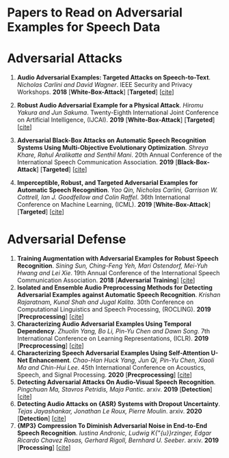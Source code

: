 # Papers to Read on Adversarial Examples for Speech Data




# Adversarial Attacks
1. <strong>Audio Adversarial Examples: Targeted Attacks on Speech-to-Text</strong>.<em> Nicholas Carlini and David Wagner</em>. IEEE Security and Privacy Workshops. 
<strong>2018</strong> [<strong>White-Box-Attack</strong>] [<strong>Targeted</strong>] [[cite](https://dblp.uni-trier.de/rec/bibtex/conf/sp/Carlini018)] 

2. <strong>Robust Audio Adversarial Example for a Physical Attack</strong>.<em> Hiromu Yakura and Jun Sakuma</em>. Twenty-Eighth International Joint Conference on
               Artificial Intelligence, (IJCAI). <strong>2019</strong> [<strong>White-Box-Attack</strong>] [<strong>Targeted</strong>]
               [[cite](https://dblp.uni-trier.de/rec/bibtex/conf/ijcai/YakuraS19)]
               
3. <strong>Adversarial Black-Box Attacks on Automatic Speech Recognition Systems Using Multi-Objective Evolutionary Optimization</strong>.<em> Shreya Khare,
               Rahul Aralikatte and Senthil Mani</em>. 20th Annual Conference of the International Speech Communication Association. <strong>2019</strong>
               [<strong>Black-Box-Attack</strong>] [<strong>Targeted</strong>] [[cite](https://dblp.uni-trier.de/rec/bibtex/conf/interspeech/KhareAM19)]
               
4. <strong>Imperceptible, Robust, and Targeted Adversarial Examples for Automatic Speech Recognition</strong>.<em> Yao Qin,
               Nicholas Carlini, Garrison W. Cottrell, Ian J. Goodfellow and Colin Raffel</em>. 36th International Conference on Machine Learning, (ICML). <strong>2019</strong>
               [<strong>White-Box-Attack</strong>] [<strong>Targeted</strong>] [[cite](https://dblp.uni-trier.de/rec/bibtex/conf/icml/QinCCGR19)]


# Adversarial Defense 

1. <strong>Training Augmentation with Adversarial Examples for Robust Speech Recognition</strong>.<em> Sining Sun, Ching-Feng Yeh, Mari Ostendorf, 
               Mei-Yuh Hwang and Lei Xie</em>. 19th Annual Conference of the International Speech Communication Association. <strong>2018</strong> 
               [<strong>Adversarial Training</strong>] <strong></strong> [[cite](https://dblp.uni-trier.de/rec/bibtex/conf/interspeech/SunYOHX18)] 
2. <strong>Isolated and Ensemble Audio Preprocessing Methods for Detecting Adversarial Examples against Automatic Speech Recognition</strong>.
               <em> Krishan Rajaratnam, Kunal Shah and Jugal Kalita</em>. 30th Conference on Computational Linguistics and
               Speech Processing, (ROCLING). <strong>2019</strong> [<strong>Precprocessing</strong>] 
               <strong></strong> [[cite](https://dblp.uni-trier.de/rec/bibtex/conf/rocling/RajaratnamSK18)]
3. <strong>Characterizing Audio Adversarial Examples Using Temporal Dependency</strong>.
               <em> Zhuolin Yang, Bo Li, Pin-Yu Chen and Dawn Song</em>. 7th International Conference on Learning Representations, (ICLR). 
               <strong>2019</strong> [<strong>Precprocessing</strong>] <strong></strong> [[cite](https://dblp.uni-trier.de/rec/bibtex/conf/iclr/YangLCS19)]
4. <strong>Characterizing Speech Adversarial Examples Using Self-Attention U-Net Enhancement</strong>.
               <em> Chao-Han Huck Yang, Jun Qi, Pin-Yu Chen, Xiaoli Ma and Chin-Hui Lee</em>. 45th International Conference on Acoustics, Speech, and Signal Processing. 
               <strong>2020</strong> [<strong>Precprocessing</strong>] <strong></strong> [[cite](https://dblp.uni-trier.de/rec/bibtex/journals/corr/abs-2003-13917)]
5. <strong>Detecting Adversarial Attacks On Audio-Visual Speech Recognition</strong>.
               <em> Pingchuan Ma, Stavros Petridis, Maja Pantic</em>. arxiv. 
               <strong>2019</strong> [<strong>Detection</strong>] <strong></strong> [[cite](https://dblp.uni-trier.de/rec/journals/corr/abs-1912-08639.html?view=bibtex)]               
6. <strong>Detecting Audio Attacks on {ASR} Systems with Dropout Uncertainty</strong>.
               <em> Tejas Jayashankar, Jonathan Le Roux, Pierre Moulin</em>. arxiv. 
               <strong>2020</strong> [<strong>Detection</strong>] <strong></strong> [[cite](https://dblp.uni-trier.de/rec/journals/corr/abs-2006-01906.html?view=bibtex)] 
7. <strong>{MP3} Compression To Diminish Adversarial Noise in End-to-End Speech Recognition</strong>.
               <em> Iustina Andronic, Ludwig K{\"{u}}rzinger, Edgar Ricardo Chavez Rosas, Gerhard Rigoll, Bernhard U. Seeber</em>. arxiv. 
               <strong>2019</strong> [<strong>Processing</strong>] <strong></strong> [[cite](https://dblp.uni-trier.de/rec/journals/corr/abs-2007-12892.html?view=bibtex)] 





 
